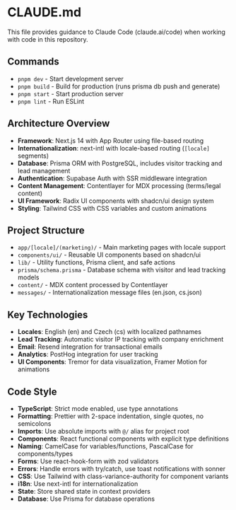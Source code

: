 # CLAUDE.md

This file provides guidance to Claude Code (claude.ai/code) when working with code in this repository.

## Commands
- `pnpm dev` - Start development server
- `pnpm build` - Build for production (runs prisma db push and generate)
- `pnpm start` - Start production server
- `pnpm lint` - Run ESLint

## Architecture Overview
- **Framework**: Next.js 14 with App Router using file-based routing
- **Internationalization**: next-intl with locale-based routing (`[locale]` segments)
- **Database**: Prisma ORM with PostgreSQL, includes visitor tracking and lead management
- **Authentication**: Supabase Auth with SSR middleware integration
- **Content Management**: Contentlayer for MDX processing (terms/legal content)
- **UI Framework**: Radix UI components with shadcn/ui design system
- **Styling**: Tailwind CSS with CSS variables and custom animations

## Project Structure
- `app/[locale]/(marketing)/` - Main marketing pages with locale support
- `components/ui/` - Reusable UI components based on shadcn/ui
- `lib/` - Utility functions, Prisma client, and safe actions
- `prisma/schema.prisma` - Database schema with visitor and lead tracking models
- `content/` - MDX content processed by Contentlayer
- `messages/` - Internationalization message files (en.json, cs.json)

## Key Technologies
- **Locales**: English (en) and Czech (cs) with localized pathnames
- **Lead Tracking**: Automatic visitor IP tracking with company enrichment
- **Email**: Resend integration for transactional emails
- **Analytics**: PostHog integration for user tracking
- **UI Components**: Tremor for data visualization, Framer Motion for animations

## Code Style
- **TypeScript**: Strict mode enabled, use type annotations
- **Formatting**: Prettier with 2-space indentation, single quotes, no semicolons
- **Imports**: Use absolute imports with `@/` alias for project root
- **Components**: React functional components with explicit type definitions
- **Naming**: CamelCase for variables/functions, PascalCase for components/types
- **Forms**: Use react-hook-form with zod validators
- **Errors**: Handle errors with try/catch, use toast notifications with sonner
- **CSS**: Use Tailwind with class-variance-authority for component variants
- **i18n**: Use next-intl for internationalization
- **State**: Store shared state in context providers
- **Database**: Use Prisma for database operations